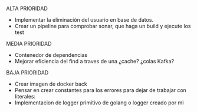
ALTA PRIORIDAD
- Implementar la eliminación del usuario en base de datos. 
- Crear un pipeline para comprobar sonar, que haga un build y ejecute los test 

MEDIA PRIORIDAD
- Contenedor de dependencias
- Mejorar eficiencia del find a traves de una ¿cache? ¿colas Kafka?

BAJA PRIORIDAD 
- Crear imagen de docker back
- Pensar en crear constantes para los errores para dejar de trabajar con literales:
- Implementacion de logger primitivo de golang o logger creado por mi 
 

